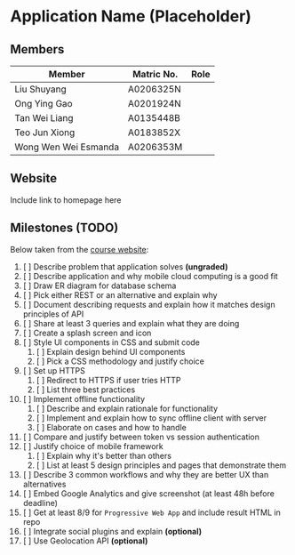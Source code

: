 # Application Name (Placeholder)

## Members

| Member               | Matric No. | Role |
| -------------------- | ---------- | ---- |
| Liu Shuyang          | A0206325N  |      |
| Ong Ying Gao         | A0201924N  |      |
| Tan Wei Liang        | A0135448B  |      |
| Teo Jun Xiong        | A0183852X  |      |
| Wong Wen Wei Esmanda | A0206353M  |      |

## Website

Include link to homepage here

## Milestones (TODO)

Below taken from the [course website](https://www.cs3216.com/coursework/mobile/):

1. [ ] Describe problem that application solves **(ungraded)**
1. [ ] Describe application and why mobile cloud computing is a good fit
1. [ ] Draw ER diagram for database schema
1. [ ] Pick either REST or an alternative and explain why
1. [ ] Document describing requests and explain how it matches design principles of API
1. [ ] Share at least 3 queries and explain what they are doing
1. [ ] Create a splash screen and icon
1. [ ] Style UI components in CSS and submit code
   1. [ ] Explain design behind UI components
   1. [ ] Pick a CSS methodology and justify choice
1. [ ] Set up HTTPS
   1. [ ] Redirect to HTTPS if user tries HTTP
   1. [ ] List three best practices
1. [ ] Implement offline functionality
   1. [ ] Describe and explain rationale for functionality
   1. [ ] Implement and explain how to sync offline client with server
   1. [ ] Elaborate on cases and how to handle
1. [ ] Compare and justify between token vs session authentication
1. [ ] Justify choice of mobile framework
   1. [ ] Explain why it's better than others
   1. [ ] List at least 5 design principles and pages that demonstrate them
1. [ ] Describe 3 common workflows and why they are better UX than alternatives
1. [ ] Embed Google Analytics and give screenshot (at least 48h before deadline)
1. [ ] Get at least 8/9 for `Progressive Web App` and include result HTML in repo
1. [ ] Integrate social plugins and explain **(optional)**
1. [ ] Use Geolocation API **(optional)**
